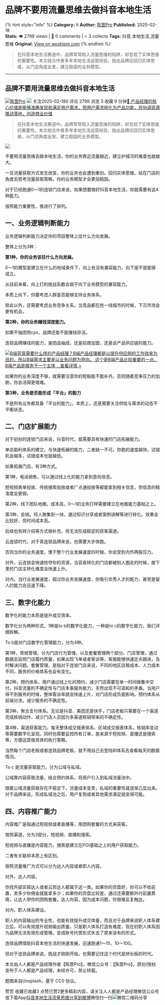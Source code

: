 # 品牌不要用流量思维去做抖音本地生活
{% hint style="info" %}
**Category:** It
**Author:** [陈罡Pro](https://www.woshipm.com/u/1607130)
**Published:** 2025-02-18  
**Stats:** 👁️ 2799 views | 💬 0 comments | ⭐ 3 collects
**Tags:** 抖音,本地生活,流量思维
**Original:** [View on woshipm.com](https://www.woshipm.com/it/6181591.html)
{% endhint %}
> 在抖音本地生活赛道中，品牌常常陷入流量思维的陷阱，却忽视了实体思维的重要性。本文结合作者多年本地生活运营经验，指出品牌应回归实体思维，从门店角度出发，建立稳固的业务模型。

---

## 品牌不要用流量思维去做抖音本地生活

[![](https://static.woshipm.com/ttw_avatar_20241125163038_4201.jpg?imageView2/1/w/72/h/72/q/100)](https://www.woshipm.com/u/1607130)[陈罡Pro](https://www.woshipm.com/u/1607130) ![](https://static.woshipm.com/tag/1101_1@2x.png) 关注2025-02-180 评论 2799 浏览 3 收藏 9 分钟[🔗 产品经理的核心价值是能够准确发现和满足用户需求，把用户需求转化为产品功能，并协调资源推动落地，创造商业价值](https://ke.qidianla.com/courses/90pm)

> 在抖音本地生活赛道中，品牌常常陷入流量思维的陷阱，却忽视了实体思维的重要性。本文结合作者多年本地生活运营经验，指出品牌应回归实体思维，从门店角度出发，建立稳固的业务模型。

![](https://image.woshipm.com/2025/02/18/c801d3c8-edce-11ef-a5ed-00163e09d72f.png)

不要用流量思维去做本地生活，你的业务靠近流量越近，建立护城河的难度也就越大。

一旦流量获取方式发生改变，你的业务也会遭到重创。回归实体思维，站在门店的角度去思考流量获取策略，你的业务模型才会更加稳固。

对于已经跑通0～1的连锁门店来说，如果想要做好抖音本地生活，你就需要有这4种能力。

按照能力重要性，我进行了排列。

## 一、业务逻辑判断能力

业务逻辑判断能力决定你的项目整体上往什么方向发展。

整体上分为3种：

**第1种，你的业务该往什么方向发展。**

0～1的模型是建立在什么的地域条件下，向上有没有兼容能力，向下是不是能够成立。

从目前来看，向上打的挑战系数会弱于向下业务模型的兼容能力。

本质上向下，你要考虑人群是否能够支持业务体系。

除此以外，还需要考虑业务竞争关系。当竞品都在抢一线城市的时候，下沉市场会更有机会。

**第2种，你的业务赚钱深度能力。**

如果不抽团购cps，品牌还能不能赚钱存活。

连锁品牌赚钱的能力，是团品抽成，还是招商加盟，还是说产品供应链的能力。

[![](https://image.woshipm.com/2023/08/02/f7cafd68-30e3-11ee-9da3-00163e0b5ff3.png)B端究竟需要什么样的产品经理？B端产品经理都是以提升供应侧的工作效率为目的，所以B端需求主要是以业务问题为导向。 这个是B端产品比较重要的一点，B端产品是服务于一个主体 ...查看详情 >](https://ke.qidianla.com/courses/bcpm)

如果你的业务深度不够，就需要注意你的短板能不能补齐。否则随着竞争压力的加剧，你会活得更艰难。

**第3种，业务是否能形成「平台」的能力**

不是所有业务都具备「平台的能力」，本质上，还是需要关注供给与需求的动态不平衡状态。

## 二、门店扩展能力

对于初创的连锁门店来说，抖音时代，就需要具有快速的门店拓展能力。

单店盈利体系的建立，与快速拓展的能力，二者缺一不可。你跑的速度越快，试错机会越多，试错成本也就越低。

如果拓展门店，有3种方式。

第1种，电话销售，可以通过线上化的能力拿到意向信息。

短视频表单投放、传统搜索投放或者广点通投放等都能拿到相关信息，但信息的精准度会更弱。

第2种，线下团队地推。成本高，0～1的业务打样需要建立在地推能力基础之上。

第3种，会销。将人聚集到一块，通过知识分享或者案例讲解等进行转化。效果会比较好，但时间成本高。

后续也有转介绍等方式做补充，但无法形成稳定的获客渠道。

云连锁时代，对于真连锁品牌来说，也需要大步快跑。

否则当你的业务速度，慢于整个行业发展速度的时候，你会受到内外两股压力。

对外，云连锁会快速抢夺你的资源，当容易转化的门店都被别人圈走的时候，接下里的门店主转化难度会快速上升。

对内，当行业发展速度，超过你业务发展速度，你吸引优秀人才的能力，甚至是留人的能力会迅速下降。

## 三、数字化能力

数字化的能力本质是提升成交效率。

数字化分为两种形式，1种是to b的数字化能力，一种是to c的数字化能力，我们详细拆解。

To b是对门店数字化管理能力，分为4种。

第1种，常规管理。分为门店行为管理，以及套餐管理两个部分。门店管理，通过数据去监控门店履约质量，如果出现飞单或者客诉等，客服能够快速定点跟进，及时解决问题。套餐管理，是指对于连锁门店来说，不同的地区店租成本、人力成本不同，服务的价格体系也会有变化。

第2种，预约体系，用户通过线上化的预约，减少门店需要在单一时间做集中交付。抖音流量的不确定性与门店本事服务能力，天然出现不可调和的矛盾。当用户得不到服务的时候，整体客诉率就会快速上升，对门店形成负面影响。预约体系从前端分流，减少服务的不确定性。

第3种，聚合支付体系。无论是抖音、美团还是快手，门店老板只需要在一个渠道完成核销动作，减少门店人员因为多渠道核销带来的不确定性。

第4种，渠道获客能力。每天整体成交报表体系、区域成交报表体系，核销率变动等需要数字化呈现。同时也需要监控所有订单，是来源于短视频、直播还是搜索等，方便运营做具体的执行策略。

当然每个门店老板或者连锁品牌老板，就不用自己去登陆BI体系去查看每天的数据情况。

To c 是流量获取能力，分为公域与私域。

公域靠内容获取流量，结合预约体系，将用户引入到私域流量池中。

随着公域流量获取存在不稳定下，流量成本变贵，私域的重要性就逐渐凸显出来。对于品牌来说，形成私域池之后，用户复购或者其他需求满足就变得可能。

## 四、内容推广能力

内容推广是指通过短视频或者直播等，用团购套餐的方式来获客。

按照渠道，分为3部分，短视频、直播和搜索。

短视频与直播是内容能力，搜索是建立在POI基础之上的用户获取能力。

二者有关联却本质上有区别。

按照流量推广方式可以分为达人内容或者职人内容。

对外，达人内容。

你找外部实探达人或者云剪达人都属于这一类。如果你的货盘好，你可以不给前置，卖多少你佣金就能拿多少；如果你的货盘比较差，通过还需要额外付前置费用，让达人带你的团购套餐。达人内容，因为成本问题，你很难反复触达。

对内，职人体系建设。

职人的内容输出的专业性，也能有效提升成交体量，而且对于品牌来说职人体系建立后，可以有效提升视频输出质量。只是职人体系打造有难度，现在的职人体系因为品牌无法有效形成管理，变成账号托管形式失去了原来该有的形式。

连锁品牌借助抖音本地生活的快速发展，迅速跑通1～10，10～100。

但对于连锁品牌来说，挑战才刚刚开始，也需要记住这个时代是拼长板的时代。

本文由人人都是产品经理作者【陈罡Pro】，微信公众号：【陈罡Pro】，原创/授权 发布于人人都是产品经理，未经许可，禁止转载。

题图来自Unsplash，基于 CC0 协议。

赞赏 收藏已收藏3 点赞已赞2更多精彩内容，请关注人人都是产品经理微信公众号或下载App[抖音](https://www.woshipm.com/tag/%e6%8a%96%e9%9f%b3)[本地生活](https://www.woshipm.com/tag/%e6%9c%ac%e5%9c%b0%e7%94%9f%e6%b4%bb)[流量思维](https://www.woshipm.com/tag/%e6%b5%81%e9%87%8f%e6%80%9d%e7%bb%b4)[分享到微博](https://service.weibo.com/share/share.php?appkey=2775287854&title=品牌不要用流量思维去做抖音本地生活&url=https://www.woshipm.com/it/6181591.html&pic=https://image.woshipm.com/2025/02/18/c801d3c8-edce-11ef-a5ed-00163e09d72f.png)微信扫一扫![微信二维码](https://api.pwmqr.com/qrcode/create/?url=https://www.woshipm.com/it/6181591.html)分享
